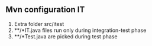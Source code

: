 ## Mvn configuration IT
1. Extra folder src/itest
2. **/*IT.java files run only during integration-test phase
3. **/*Test.java are picked during test phase
